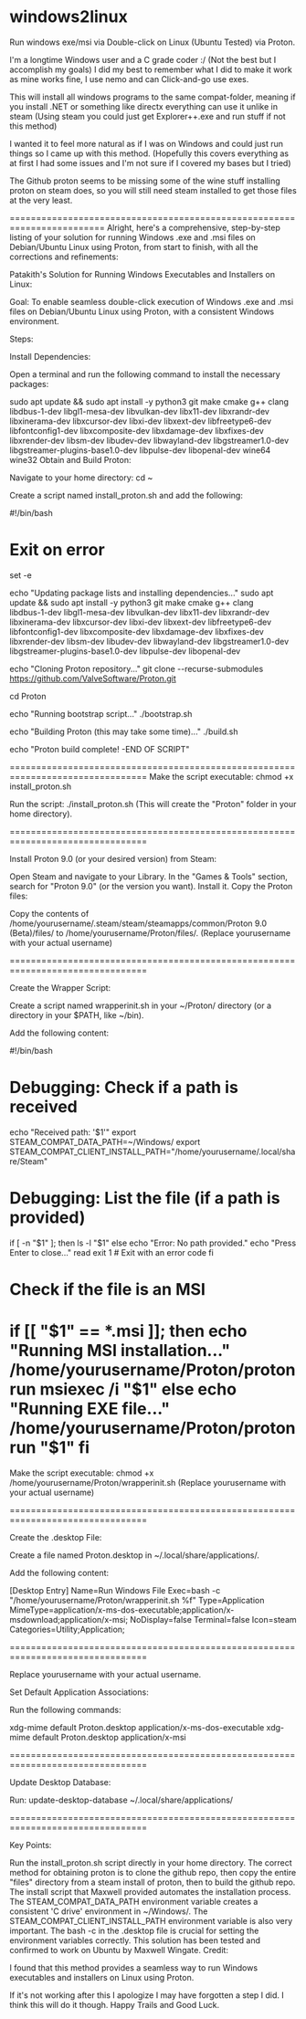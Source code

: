 # windows2linux
Run windows exe/msi via Double-click on Linux (Ubuntu Tested) via Proton.

I'm a longtime Windows user and a C grade coder :/ (Not the best but I accomplish my goals)
I did my best to remember what I did to make it work as mine works fine, I use nemo and can Click-and-go use exes.

This will install all windows programs to the same compat-folder, meaning if you install .NET or something like directx everything can use it unlike in steam (Using steam you could just get Explorer++.exe and run stuff if not this method)

I wanted it to feel more natural as if I was on Windows and could just run things so I came up with this method.
(Hopefully this covers everything as at first I had some issues and I'm not sure if I covered my bases but I tried)

The Github proton seems to be missing some of the wine stuff installing proton on steam does, so you will still need steam installed to get those files at the very least.

========================================================================
Alright, here's a comprehensive, step-by-step listing of your solution for running Windows .exe and .msi files on Debian/Ubuntu Linux using Proton, from start to finish, with all the corrections and refinements:

Patakith's Solution for Running Windows Executables and Installers on Linux:

Goal: To enable seamless double-click execution of Windows .exe and .msi files on Debian/Ubuntu Linux using Proton, with a consistent Windows environment.

Steps:

Install Dependencies:

Open a terminal and run the following command to install the necessary packages:

sudo apt update && sudo apt install -y python3 git make cmake g++ clang \
    libdbus-1-dev libgl1-mesa-dev libvulkan-dev libx11-dev libxrandr-dev \
    libxinerama-dev libxcursor-dev libxi-dev libxext-dev libfreetype6-dev \
    libfontconfig1-dev libxcomposite-dev libxdamage-dev libxfixes-dev \
    libxrender-dev libsm-dev libudev-dev libwayland-dev libgstreamer1.0-dev \
    libgstreamer-plugins-base1.0-dev libpulse-dev libopenal-dev wine64 wine32
Obtain and Build Proton:

Navigate to your home directory: cd ~

Create a script named install_proton.sh and add the following:

#!/bin/bash

# Exit on error
set -e

echo "Updating package lists and installing dependencies..."
sudo apt update && sudo apt install -y python3 git make cmake g++ clang \
    libdbus-1-dev libgl1-mesa-dev libvulkan-dev libx11-dev libxrandr-dev \
    libxinerama-dev libxcursor-dev libxi-dev libxext-dev libfreetype6-dev \
    libfontconfig1-dev libxcomposite-dev libxdamage-dev libxfixes-dev \
    libxrender-dev libsm-dev libudev-dev libwayland-dev libgstreamer1.0-dev \
    libgstreamer-plugins-base1.0-dev libpulse-dev libopenal-dev

echo "Cloning Proton repository..."
git clone --recurse-submodules https://github.com/ValveSoftware/Proton.git

cd Proton

echo "Running bootstrap script..."
./bootstrap.sh

echo "Building Proton (this may take some time)..."
./build.sh

echo "Proton build complete! -END OF SCRIPT"

================================================================================
Make the script executable: chmod +x install_proton.sh

Run the script: ./install_proton.sh (This will create the "Proton" folder in your home directory).

================================================================================

Install Proton 9.0 (or your desired version) from Steam:

Open Steam and navigate to your Library.
In the "Games & Tools" section, search for "Proton 9.0" (or the version you want).
Install it.
Copy the Proton files:

Copy the contents of /home/yourusername/.steam/steam/steamapps/common/Proton 9.0 (Beta)/files/ to /home/yourusername/Proton/files/. (Replace yourusername with your actual username)

================================================================================

Create the Wrapper Script:

Create a script named wrapperinit.sh in your ~/Proton/ directory (or a directory in your $PATH, like ~/bin).

Add the following content:

#!/bin/bash

# Debugging: Check if a path is received
echo "Received path: '$1'"
export STEAM_COMPAT_DATA_PATH=~/Windows/
export STEAM_COMPAT_CLIENT_INSTALL_PATH="/home/yourusername/.local/share/Steam"

# Debugging: List the file (if a path is provided)
if [ -n "$1" ]; then
    ls -l "$1"
else
    echo "Error: No path provided."
    echo "Press Enter to close..."
    read
    exit 1 # Exit with an error code
fi

# Check if the file is an MSI
if [[ "$1" == *.msi ]]; then
    echo "Running MSI installation..."
    /home/yourusername/Proton/proton run msiexec /i "$1"
else
    echo "Running EXE file..."
    /home/yourusername/Proton/proton run "$1"
fi
================================================================================

Make the script executable: chmod +x /home/yourusername/Proton/wrapperinit.sh (Replace yourusername with your actual username)

================================================================================

Create the .desktop File:

Create a file named Proton.desktop in ~/.local/share/applications/.

Add the following content:

[Desktop Entry]
Name=Run Windows File
Exec=bash -c "/home/yourusername/Proton/wrapperinit.sh %f"
Type=Application
MimeType=application/x-ms-dos-executable;application/x-msdownload;application/x-msi;
NoDisplay=false
Terminal=false
Icon=steam
Categories=Utility;Application;

================================================================================

Replace yourusername with your actual username.

Set Default Application Associations:

Run the following commands:


xdg-mime default Proton.desktop application/x-ms-dos-executable
xdg-mime default Proton.desktop application/x-msi

================================================================================

Update Desktop Database:

Run: update-desktop-database ~/.local/share/applications/

================================================================================

Key Points:

Run the install_proton.sh script directly in your home directory.
The correct method for obtaining proton is to clone the github repo, then copy the entire "files" directory from a steam install of proton, then to build the github repo.
The install script that Maxwell provided automates the installation process.
The STEAM_COMPAT_DATA_PATH environment variable creates a consistent 'C drive' environment in ~/Windows/.
The STEAM_COMPAT_CLIENT_INSTALL_PATH environment variable is also very important.
The bash -c in the .desktop file is crucial for setting the environment variables correctly.
This solution has been tested and confirmed to work on Ubuntu by Maxwell Wingate.
Credit:

I found that this method provides a seamless way to run Windows executables and installers on Linux using Proton.

If it's not working after this I apologize I may have forgotten a step I did. I think this will do it though. Happy Trails and Good Luck.
